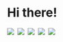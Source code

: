 
<h1>
 Hi there!
</h1>
<p>
  <img src="https://img.shields.io/badge/favotire%20tools&#058;%20-%23000.svg?&style=for-the-badge" />&nbsp;
  <img src="https://img.shields.io/badge/typescript%20-%23007ACC.svg?&style=for-the-badge&logo=typescript&logoColor=white" />&nbsp;
  <img src="https://img.shields.io/badge/react%20-%2361DAFB.svg?&style=for-the-badge&logo=react&logoColor=black" />&nbsp;
  <img src="https://img.shields.io/badge/styled%20components%20-%23DB7093.svg?&style=for-the-badge&logo=styled-components&logoColor=white" />&nbsp;
  <img src="https://img.shields.io/badge/redux%20-%23764ABC.svg?&style=for-the-badge&logo=redux&logoColor=white" />&nbsp;
</p>
